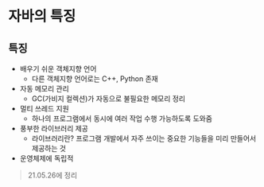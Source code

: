 # 자바의 특징

## 특징
* 배우기 쉬운 객체지향 언어
  * 다른 객체지향 언어로는 C++, Python 존재
* 자동 메모리 관리
  * GC(가비지 컬렉션)가 자동으로 불필요한 메모리 정리
* 멀티 쓰레드 지원
  * 하나의 프로그램에서 동시에 여러 작업 수행 가능하도록 도와줌
* 풍부한 라이브러리 제공
  * 라이브러리란? 프로그램 개발에서 자주 쓰이는 중요한 기능들을 미리 만들어서 제공하는 것
* 운영체제에 독립적

> 21.05.26에 정리
